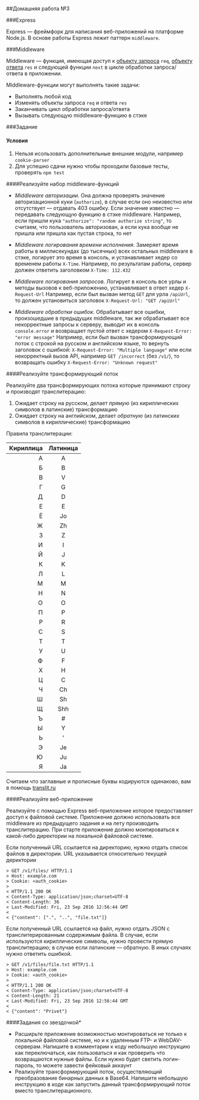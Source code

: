 ##Домашняя работа №3

###Express

Express &mdash; фреймфорк для написания веб-приложений на платформе Node.js. В основе работы Express лежит паттерн `middleware`.

###Middleware

Middleware &mdash; функция, имеющая доступ к [объекту запроса](http://expressjs.com/en/4x/api.html#req) `req`, [объекту ответа](http://expressjs.com/en/4x/api.html#res) `res` и следующей функции `next` в цикле обработки запроса/ответа в приложении.

Middleware-функции могут выполнять такие задачи:

- Выполнять любой код
- Изменять объекты запроса `req` и ответа `res`
- Заканчивать цикл обработки запроса/ответа
- Вызывать следующую middleware-функцию в стэке


###Задание

#### Условия
1. Нельзя исользовать дополнительные внешние модули, например `cookie-parser`
1. Для успешно сдачи нужно чтобы проходили базовые тесты, проверять `npm test`

####Реализуйте набор middleware-функций

- _Middleware авторизации_. 
Она должна проверять значение авторизационной куки (`authorize`), 
в случае если оно неизвестно или отсутствует &mdash; отдавать 403 ошибку. 
Если значение известно &mdash; передавать следующую функцию в стэке middleware. 
Например, если пришли кука `"authorize": "random authorize string"`, то считаем, что пользователь авторизован, а
если кука вообще не пришла или пришла как пустая строка, то нет

- _Middleware логирования времени исполнения_. 
Замеряет время работы в миллисекундах (до тысячных) всех остальных middleware в стэке, 
логирует это время в консоль, и устанавливает хедер со временем работы `X-Time`.
Например, по результатам работы, сервер должен ответить заголовком `X-Time: 112.432`

- _Middleware логирования запросов_. 
Логирует в консоль все урлы и методы вызовов к веб-приложению, устанавливает в ответ хедер `X-Request-Url`
Например, если был вызван метод `GET` для урла `/apiUrl`, то должен установиться заголовок `X-Request-Url: "GET /apiUrl"`

- _Middleware обработки ошибок_. 
Обрабатывает все ошибки, произошедшие в предыдущих middleware, так же обрабатывает все некорректные запросы к серверу,
выводит их в консоль `console.error` и возвращает пустой ответ с хедером `X-Request-Error: "error message"` 
Например, если был вызван трансформирующий поток с строкой на русском и английском языке, то вернуть заголовок с ошибкой:
`X-Request-Error: "Multiple language"` или если некорректный вызов API, например `GET /incorrect` (без `/v1/`), то
возвращать ошибку `X-Request-Error: "Unknown request"`

####Реализуйте трансформирующий поток

Реализуйте два трансформирующих потока которые принимают строку и производят транслитерацию:
 
1. Ожидает строку на русском, делает _прямую_ (из кириллических символов в латинские) трансформацию
2. Ожидает строку на английском, делает _обратную_ (из латинских символов в кириллические) трансформацию

Правила транслитерации:

| Кириллица | Латиница |
| ---------:|:--------:|
| А         | A        |
| Б         | B        |
| В         | V        |
| Г         | G        |
| Д         | D        |
| Е         | E        |
| Ё         | Jo       |
| Ж         | Zh       |
| З         | Z        |
| И         | I        |
| Й         | J        |
| К         | K        |
| Л         | L        |
| М         | M        |
| Н         | N        |
| О         | O        |
| П         | P        |
| Р         | R        |
| С         | S        |
| Т         | T        |
| У         | U        |
| Ф         | F        |
| Х         | H        |
| Ц         | C        |
| Ч         | Ch       |
| Ш         | Sh       |
| Щ         | Shh      |
| Ъ         | #        |
| Ы         | Y        |
| Ь         | '        |
| Э         | Je       |
| Ю         | Ju       |
| Я         | Ja       |

Считаем что заглавные и прописные буквы кодируются одинаково, вам в помощь [translit.ru](http://translit.net/)

####Реализуйте веб-приложение

Реализуйте с помощью Express веб-приложение которое предоставляет доступ к файловой системе. 
Приложение должно использовать все middleware из предыдущего задания и на лету производить транслитерацию. 
При старте приложение должно монтироваться к какой-либо директории на локальной файловой системе.

Если полученный URL ссылается на директорию, нужно отдать список файлов в директории. 
URL указывается относительно текущей дериктории

```
> GET /v1/files/ HTTP/1.1
> Host: example.com
> Cookie: <auth_cookie>
>
< HTTP/1.1 200 OK
< Content-Type: application/json;charset=UTF-8
< Content-Length: 36
< Last-Modified: Fri, 23 Sep 2016 12:56:44 GMT
<
< {"content": [".", "..", "file.txt"]}
```

Если полученный URL ссылается на файл, нужно отдать JSON с транслитерированным содержимым файла. 
В случае, если используются кириллические символы, нужно провести прямую транслитерацию; 
в случае если латинские &mdash; обратную. В иных случаях нужно ответить ошибкой.

```
> GET /v1/files/file.txt HTTP/1.1
> Host: example.com
> Cookie: <auth_cookie>
>
< HTTP/1.1 200 OK
< Content-Type: application/json;charset=UTF-8
< Content-Length: 21
< Last-Modified: Fri, 23 Sep 2016 12:56:44 GMT
<
< {"content": "Privet"}
```

####Задания со звездочкой*

- Расширьте приложение возможностью монтироваться не только к локальной файловой системе, 
но и к удаленным FTP- и WebDAV-серверам. Напишите в комментарии к коду небольшую инструкцию как переключаться, 
как пользоваться и как проверить что возвращаются нужные файлы. Если нужно будет светить логин-пароль, то
можете завести фейковый аккаунт
- Реализуйте трансформирующий поток, осуществляющий преобразование бинарных данных в Base64.
Напишите небольшую инструкцию в коде как запустить данный трансформирующий поток вместо транслитерационного.

